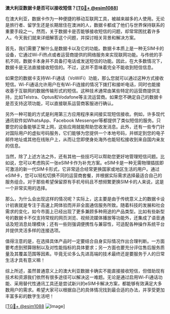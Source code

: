 **澳大利亚数据卡是否可以接收短信？[[TG💪+ @esim1088](https://t.me/s/esim1088)]**

在澳大利亚，数据卡作为一种便捷的移动互联网工具，被越来越多的人使用。无论是旅行者、留学生还是长期居住在澳洲的人，数据卡都成了他们与世界保持联系的重要手段之一。然而，关于数据卡是否能够接收短信的问题，却常常困扰着许多人。今天我们就来详细解答这个问题，并探讨相关背景和解决方案。

首先，我们需要了解什么是数据卡以及它的功能。数据卡本质上是一种无SIM卡的设备，它通过Wi-Fi热点或者运营商提供的网络服务来实现联网功能。与传统的手机不同，数据卡本身并不具备打电话或发送短信的功能。因此，在大多数情况下，数据卡是无法直接接收短信的。不过，这并不意味着完全不能收到短信信息。

如果您的数据卡支持Wi-Fi通话（VoWiFi）功能，那么您就可以通过这种方式接收短信。Wi-Fi通话允许用户在有Wi-Fi连接的情况下拨打和接听电话，同时也能接收基于互联网的数据传输形式的短信。这种技术通常由某些特定的运营商提供支持，比如Telstra、Optus和Vodafone等主流运营商。如果您不确定自己的数据卡是否支持这项功能，可以直接联系运营商客服进行确认。

另外一种可能的方式是利用第三方应用程序来间接实现短信接收。例如，许多现代通讯软件如WhatsApp、Facebook Messenger等都提供了类似短信的服务。只要您的设备能够正常上网，这些应用就能帮助您收发消息。此外，还有一些专门针对国际用户的虚拟号码服务，它们能够为您提供一个本地号码，并绑定到您的电子邮件地址或其他在线账户上，从而让您即使身处海外也能轻松接收到来自国内亲友的信息。

当然，除了上述方法之外，还有其他一些技巧可以帮助您更好地管理短信问题。比如说，您可以考虑购买一张eSIM卡作为补充方案。eSIM卡是一种无需物理插拔即可激活的新一代SIM卡形式，它非常适合经常更换国家或地区生活的用户。通过eSIM卡，您可以轻松切换不同的运营商套餐，并根据实际需求选择最适合自己的服务组合。对于那些希望保留原有手机号码且不想频繁更换SIM卡的人来说，这是一个非常实用的选择。

那么，为什么会出现这样的情况呢？实际上，这主要是由于传统意义上的数据卡设计初衷就是专注于高速上网体验而并非全面通信服务所致。随着科技的发展和社会需求的变化，如今市面上已经出现了更多兼顾多种用途的产品类型。比如有些新型号的数据卡不仅支持常规的网页浏览、视频流媒体播放等功能外，还集成了语音通话及短消息处理模块；还有一些则强调便携性与兼容性，可适配各种操作系统平台并提供灵活多样的连接选项。

值得注意的是，在选择具体产品时一定要结合自身实际情况作出合理判断。一方面要考虑到预算限制以及对性能指标的具体要求；另一方面也要充分评估售后服务质量及其覆盖范围等因素。毕竟无论多么先进高端的技术最终还是要服务于人的日常生活才具有意义嘛！

综上所述，虽然普通意义上的澳大利亚数据卡确实不能直接接收短信，但借助现有技术和资源我们依然有很多途径可以解决这一难题。无论是通过启用Wi-Fi通话功能、采用替代性通讯工具还是尝试新兴的eSIM卡解决方案，都能够有效满足大多数用户的需求。希望大家可以根据自己的具体情况找到最合适的办法，并享受更加丰富多彩的数字生活吧！

[[TG💪+ @esim1088](https://t.me/s/esim1088) ![Image](https://i.postimg.cc/4NQfJmqS/Snipaste-2025-05-13-00-14-12.png)]
